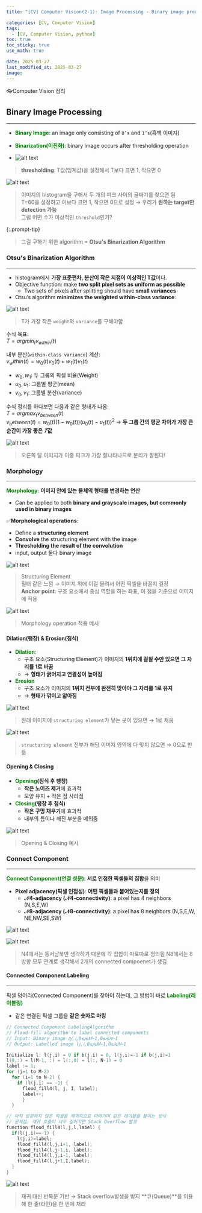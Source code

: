 ```yaml
---
title: "[CV] Computer Vision(2-1): Image Processing - Binary image processing"

categories: [CV, Computer Vision]
tags:
  - [CV, Computer Vision, python]
toc: true
toc_sticky: true
use_math: true

date: 2025-03-27
last_modified_at: 2025-03-27
image: 
---
```

👓Computer Vision 정리

## Binary Image Processing 
---
* **<span style="color: #008000">Binary Image</span>**: an image only consisting of `0’s` and `1’s`(흑백 이미지)
* **<span style="color: #008000">Binarization(이진화)</span>**: binary image occurs after thresholding operation

* ![alt text](../assets/img/CV/thresholding.png)
> **thresholding**: T값(임계값)을 설정해서 T보다 크면 1, 작으면 0

![alt text](../assets/img/CV/ex_thresholding.png)
> 이미지의 histogram을 구해서 두 개의 피크 사이의 골짜기를 찾으면 됨  
> T=60을 설정하고 이보다 크면 1, 작으면 0으로 설정 → 우리가 **원하는 target만 detection 가능**  
> 그럼 어떤 수가 이상적인 `threshold`인가?

{:.prompt-tip}
> 그걸 구하기 위한 algorithm = **Otsu's Binarization Algorithm**
>

### Otsu's Binarization Algorithm
---
* histogram에서 **가장 표준편차, 분산이 작은 지점이 이상적인 T값**이다.
* Objective function: make **two split pixel sets as uniform as possible**
  * Two sets of pixels after splitting should have **small variances**
* Otsu’s algorithm **minimizes the weighted within-class variance**:

![alt text](../assets/img/CV/Otsu.png)
> T가 가장 작은 `weight`와 `variance`를 구해야함

수식 목표:  
$T= argmin_{t} v_{within}(t)$

내부 분산(`within-class variance`) 계산:  
$v_within(t)=w_0(t)v_0(t)+w_1(t)v_1(t)$
* $w_0,w_1$: 두 그룹의 픽셀 비율(Weight)
* $u_0,u_1$: 그룹별 평군(mean)
* $v_0,v_1$: 그룹별 분산(variance)

수식 정리를 하다보면 다음과 같은 형태가 나옴:  
$T= argmax_{t} v_{between}(t)$  
$v_between(t)=w_0(t)(1-w_0(t))(u_0(t)-u_1(t))^2$
→ **두 그룹 간의 평균 차이가 가장 큰 순간이 가장 좋은 $𝑇$값**

![alt text](../assets/img/CV/Otsuex.png)
> 오른쪽 달 이미지가 이중 피크가 가장 잘나타나므로 분리가 잘된다!

### Morphology
---
**<span style="color: #008000">Morphology</span>**: **이미지 안에 있는 물체의 형태를 변경하는 연산**
* Can be applied to both **binary and grayscale images, but commonly used in binary images**

✅**Morphological operations**:  
  * Define a **structuring element**
  * **Convolve** the structuring element with the image
  * **Thresholding the result of the convolution**
  * input, output 둘다 binary image

![alt text](../assets/img/CV/Structuring_Element.png)
> Structuring Element  
> 필터 같은 느낌 → 이미지 위에 이걸 올려서 어떤 픽셀을 바꿀지 결정  
> **Anchor point**: 구조 요소에서 중심 역할을 하는 좌표, 이 점을 기준으로 이미지에 적용

![alt text](../assets/img/CV/Morphologyex.png)
> Morphology operation 적용 예시

#### Dilation(팽창) & Erosion(침식)
* **<span style="color: #008000">Dilation</span>**:
  * 구조 요소(Structuring Element)가 이미지의 **1위치에 걸칠 수만 있으면 그 자리를 1로 바꿈**
  * → **형태가 굵어지고 연결성이 높아짐**
* **<span style="color: #008000">Erosion</span>**
  * 구조 요소가 이미지의 **1위치 전부에 완전히 맞아야 그 자리를 1로 유지**
  * → **형태가 깎이고 얇아짐**

![alt text](../assets/img/CV/Dilation.png)
> 원래 이미지에 `structuring element`가 닿는 곳이 있으면 → 1로 채움

![alt text](../assets/img/CV/Erosion.png)
> `structuring element` 전부가 해당 이미지 영역에 다 맞지 않으면 → 0으로 만듦

#### Opening & Closing
* **<span style="color: #008000">Opening</span>(침식 후 팽창)**
  * **작은 노이즈 제거**에 효과적
  * 모양 유지 + 작은 점 사라짐
* **<span style="color: #008000">Closing</span>(팽창 후 침식)**
  * **작은 구멍 채우기**에 효과적
  * 내부의 틈이나 깨진 부분을 메워줌

![alt text](../assets/img/CV/Opening_Closing.png)
> Opening & Closing 예시

### Connect Component
---
**<span style="color: #008000">Connect Component(연결 성분)</span>**: **서로 인접한 픽셀들의 집합**을 의미

* **Pixel adjacency(픽셀 인접성)**: **어떤 픽셀들과 붙어있는지를 정의**
  * **𝒩4-adjacency (𝒩4-connectivity)**: a pixel has 4 neighbors (N,S,E,W)
  * **𝒩8-adjacency (𝒩8-connectivity)**: a pixel has 8 neighbors (N,S,E,W, NE,NW,SE,SW)

![alt text](../assets/img/CV/Connect_Component.png)

![alt text](../assets/img/CV/Connect_Component_EX.png)
> N4에서는 동서남북만 생각하기 때문에 각 집합이 따로따로 정의됨
> N8에서는 8방향 모두 관계로 생각해서 2개의 connected compoenet가 생김

#### Connected Component Labeling
---
픽셀 덩어리(Connected Component)를 찾아야 하는데, 그 방법이 바로 **<span style="color: #008000">Labeling(레이블링)</span>**
* 같은 연결된 픽셀 그룹을 **같은 숫자로 마킹**

```c
// Connected Component LabelingAlgorithm
// Flood-fill algorithm to label connected components
// Input: Binary image 𝑏𝑗,𝑖,0≤𝑗≤𝑀−1,0≤𝑖≤𝑁−1
// Output: Labelled image l𝑗,𝑖,0≤𝑗≤𝑀−1,0≤𝑖≤𝑁−1

Initialize l: l(j,i) = 0 if b(j,i) = 0, l(j,i)=-1 if b(j,i)=1
l(0,:) = l(M-1, :) = l(:,0) = l(:, N-1) = 0
label := 1;
for (j=1 to M-2)
  for (i=1 to N-2) {
    if (l(j,i) == -1) { 
      flood_fill4(l, j, I, label);
      label++;
      }   
  }

// 아직 방문하지 않은 픽셀을 재귀적으로 따라가며 같은 레이블을 붙이는 방식
// 문제점: 재귀 호출이 너무 깊어지면 Stack Overflow 발생
function flood_fill4(l,j,l,label) {
  if(l(j,i)==-1) {
    l(j,i)=label;
    flood_fill4(l,j,i+1, label);
    flood_fill4(l,j-1,i, label);
    flood_fill4(l,j,i-1, label);
    flood_fill4(l,j+1,I,label);
  }
}
```

![alt text](../assets/img/CV/overflow_sol.png)
> 재귀 대신 반복문 기반 → Stack overflow발생을 방지
> **큐(Queue)**를 이용해 한 줄(라인)을 한 번에 처리